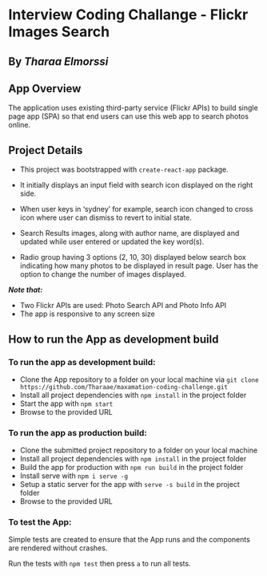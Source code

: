 # Interview Coding Challange - Flickr Images Search
**By _Tharaa Elmorssi_**
---

## App Overview
The application uses existing third-party service (Flickr APIs) to build single page app (SPA) so that end users can use this web app to search photos online.


## Project Details

* This project was bootstrapped with `create-react-app` package.

* It initially displays an input field with search icon displayed on the right side.

* When user keys in ‘sydney’ for example, search icon changed to cross icon where user can dismiss to revert to initial state.

* Search Results images, along with author name, are displayed and updated while user entered or updated the key word(s).

* Radio group having 3 options (2, 10, 30) displayed below search box indicating how many photos to be displayed in result page. User has the option to change the number of images displayed.

**_Note that:_**
* Two Flickr APIs are used: Photo Search API and Photo Info API
* The app is responsive to any screen size


## How to run the App as development build

### To run the app as development build:
- Clone the App repository to a folder on your local machine via `git clone https://github.com/Tharaae/maxamation-coding-challenge.git`
- Install all project dependencies with `npm install` in the project folder
- Start the app with `npm start`
- Browse to the provided URL


### To run the app as production build:
- Clone the submitted project repository to a folder on your local machine
- Install all project dependencies with `npm install` in the project folder
- Build the app for production with `npm run build` in the project folder
- Install serve with `npm i serve -g`
- Setup a static server for the app with `serve -s build` in the project folder
- Browse to the provided URL

### To test the App:
Simple tests are created to ensure that the App runs and the components are rendered without crashes.

Run the tests with `npm test` then press `a` to run all tests.


